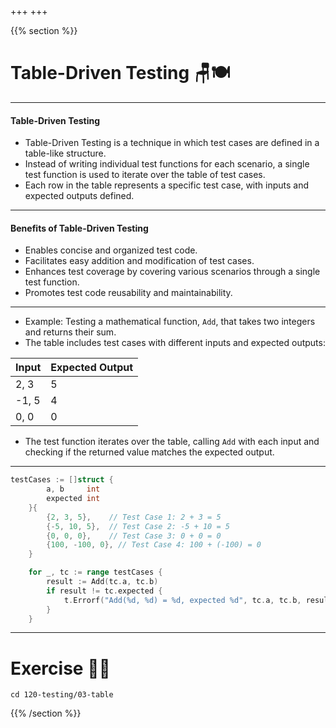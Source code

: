 +++
+++

{{% section %}}

# Table-Driven Testing 🪑🍽️

---
#### Table-Driven Testing
- Table-Driven Testing is a technique in which test cases are defined in a table-like structure.
- Instead of writing individual test functions for each scenario, a single test function is used to iterate over the table of test cases.
- Each row in the table represents a specific test case, with inputs and expected outputs defined.

---
#### Benefits of Table-Driven Testing

- Enables concise and organized test code.
- Facilitates easy addition and modification of test cases.
- Enhances test coverage by covering various scenarios through a single test function.
- Promotes test code reusability and maintainability.

---

- Example: Testing a mathematical function, `Add`, that takes two integers and returns their sum.
- The table includes test cases with different inputs and expected outputs:

| Input   | Expected Output |
|---------|-----------------|
| 2, 3    | 5               |
| -1, 5   | 4               |
| 0, 0    | 0               |

- The test function iterates over the table, calling `Add` with each input and checking if the returned value matches the expected output.

---

```go
testCases := []struct {
		a, b     int
		expected int
	}{
		{2, 3, 5},    // Test Case 1: 2 + 3 = 5
		{-5, 10, 5},  // Test Case 2: -5 + 10 = 5
		{0, 0, 0},    // Test Case 3: 0 + 0 = 0
		{100, -100, 0}, // Test Case 4: 100 + (-100) = 0
	}

	for _, tc := range testCases {
		result := Add(tc.a, tc.b)
		if result != tc.expected {
			t.Errorf("Add(%d, %d) = %d, expected %d", tc.a, tc.b, result, tc.expected)
		}
	}
```

---
# Exercise 🏋️‍♀️

```shell
cd 120-testing/03-table
```

{{% /section %}}